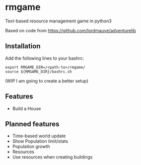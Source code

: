 # rmgame
Text-based resource management game in python3

Based on code from https://github.com/lordmauve/adventurelib

## Installation

Add the following lines to your bashrc:
```
export RMGAME_DIR=/<path-to>/rmgame/
source ${RMGAME_DIR}/bashrc.sh
```
(WIP I am going to create a better setup)

## Features
- Build a House

## Planned features
- Time-based world update
- Show Population limit/stats
- Population growth
- Resources
- Use resources when creating buildings